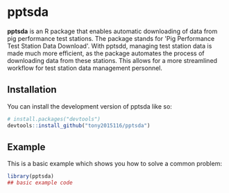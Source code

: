 
# pptsda

<!-- badges: start -->
<!-- badges: end -->

**pptsda** is an R package that enables automatic downloading of data from pig performance test stations. The package stands for 'Pig Performance Test Station Data Download'. With pptsdd, managing test station data is made much more efficient, as the package automates the process of downloading data from these stations. This allows for a more streamlined workflow for test station data management personnel.

## Installation

You can install the development version of pptsda like so:

``` r
# install.packages("devtools")
devtools::install_github("tony2015116/pptsda")
```

## Example

This is a basic example which shows you how to solve a common problem:

``` r
library(pptsda)
## basic example code
```

